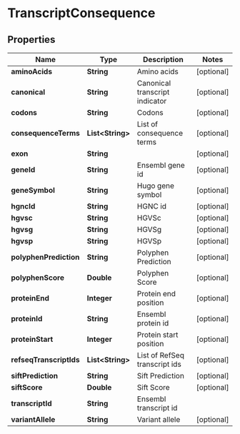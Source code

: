 
# TranscriptConsequence

## Properties
Name | Type | Description | Notes
------------ | ------------- | ------------- | -------------
**aminoAcids** | **String** | Amino acids |  [optional]
**canonical** | **String** | Canonical transcript indicator |  [optional]
**codons** | **String** | Codons |  [optional]
**consequenceTerms** | **List&lt;String&gt;** | List of consequence terms |  [optional]
**exon** | **String** |  |  [optional]
**geneId** | **String** | Ensembl gene id |  [optional]
**geneSymbol** | **String** | Hugo gene symbol |  [optional]
**hgncId** | **String** | HGNC id |  [optional]
**hgvsc** | **String** | HGVSc |  [optional]
**hgvsg** | **String** | HGVSg |  [optional]
**hgvsp** | **String** | HGVSp |  [optional]
**polyphenPrediction** | **String** | Polyphen Prediction |  [optional]
**polyphenScore** | **Double** | Polyphen Score |  [optional]
**proteinEnd** | **Integer** | Protein end position |  [optional]
**proteinId** | **String** | Ensembl protein id |  [optional]
**proteinStart** | **Integer** | Protein start position |  [optional]
**refseqTranscriptIds** | **List&lt;String&gt;** | List of RefSeq transcript ids |  [optional]
**siftPrediction** | **String** | Sift Prediction |  [optional]
**siftScore** | **Double** | Sift Score |  [optional]
**transcriptId** | **String** | Ensembl transcript id | 
**variantAllele** | **String** | Variant allele |  [optional]



